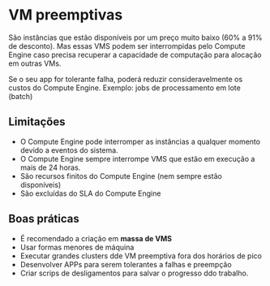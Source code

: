 # VM preemptivas

São instâncias que estão disponíveis por um preço muito baixo (60% a 91% de desconto). Mas essas VMS podem ser interrompidas pelo Compute Engine caso precisa recuperar a capacidade de computação para alocação em outras VMs.

Se o seu app for tolerante falha, poderá reduzir consideravelmente os custos do Compute Engine. Exemplo: jobs de processamento em lote (batch)

## Limitações

- O Compute Engine pode interromper as instâncias a qualquer momento devido a eventos do sistema.
- O Compute Engine sempre interrompe VMS que estão em execução a mais de 24 horas.
- São recursos finitos do Compute Engine (nem sempre estão disponíveis)
- São excluídas do SLA do Compute Engine

## Boas práticas

- É recomendado a criação em **massa de VMS**
- Usar formas menores de máquina
- Executar grandes clusters dde VM preemptiva fora dos horários de pico
- Desenvolver APPs para serem tolerantes a falhas e preempção
- Criar scrips de desligamentos para salvar o progresso ddo trabalho.
